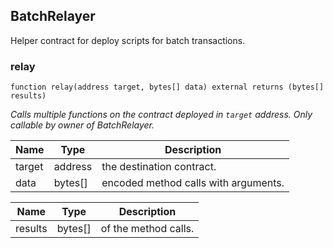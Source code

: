 ## BatchRelayer

Helper contract for deploy scripts for batch transactions.

### relay

```solidity
function relay(address target, bytes[] data) external returns (bytes[] results)
```

_Calls multiple functions on the contract deployed in `target` address. Only callable by owner of BatchRelayer._

| Name | Type | Description |
| ---- | ---- | ----------- |
| target | address | the destination contract. |
| data | bytes[] | encoded method calls with arguments. |

| Name | Type | Description |
| ---- | ---- | ----------- |
| results | bytes[] | of the method calls. |